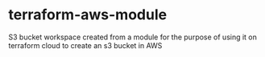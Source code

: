 # terraform-aws-module
S3 bucket workspace created from a module for the purpose of using it on terraform cloud to create an s3 bucket in AWS
